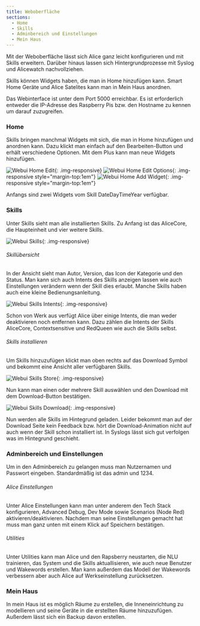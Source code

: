 ```yaml
---
title: Weboberfläche
sections:
  - Home
  - Skills
  - Adminbereich und Einstellungen
  - Mein Haus
---
```


Mit der Weboberfläche lässt sich Alice ganz leicht konfigurieren und mit Skills erweitern. Darüber hinaus lassen sich Hintergrundprozesse mit Syslog und Alicewatch nachvollziehen.

Skills können Widgets haben, die man in Home hinzufügen kann. Smart Home Geräte und Alice Satelites kann man in Mein Haus anordnen.

Das Webinterface ist unter dem Port 5000 erreichbar. Es ist erforderlich entweder die IP-Adresse des Raspberry Pis bzw. den Hostname zu kennen um darauf zuzugreifen.

### Home

Skills bringen manchmal Widgets mit sich, die man in Home hinzufügen und anordnen kann. Dazu klickt man einfach auf den Bearbeiten-Button und erhält verschiedene Optionen. Mit dem Plus kann man neue Widgets hinzufügen.

![Webui Home Edit](assets/images/webui-home-edit.png){: .img-responsive}
![Webui Home Edit Options](assets/images/webui-home-edit-options.png){: .img-responsive style="margin-top:1em"}
![Webui Home Add Widget](assets/images/webui-home-add-widget.png){: .img-responsive style="margin-top:1em"}

Anfangs sind zwei Widgets vom Skill DateDayTimeYear verfügbar.

### Skills

Unter Skills sieht man alle installierten Skills. Zu Anfang ist das AliceCore, die Haupteinheit und vier weitere Skills.

![Webui Skills](assets/images/webui-skills.png){: .img-responsive}

###### Skillübersicht

In der Ansicht sieht man Autor, Version, das Icon der Kategorie und den Status. Man kann sich auch Intents des Skills anzeigen lassen wie auch Einstellungen verändern wenn der Skill dies erlaubt. Manche Skills haben auch eine kleine Bedienungsanleitung.

![Webui Skills Intents](assets/images/webui-skills-intents.png){: .img-responsive}

Schon von Werk aus verfügt Alice über einige Intents, die man weder deaktivieren noch entfernen kann. Dazu zählen die Intents der Skills AliceCore, Contextsensitive und RedQueen wie auch die Skills selbst.

###### Skills installieren

Um Skills hinzuzufügen klickt man oben rechts auf das Download Symbol und bekommt eine Ansicht aller verfügbaren Skills.

![Webui Skills Store](assets/images/webui-skills-download.png){: .img-responsive}

Nun kann man einen oder mehrere Skill auswählen und den Download mit dem Download-Button bestätigen.

![Webui Skills Download](assets/images/webui-skills-downloads.png){: .img-responsive}

Nun werden alle Skills im Hintegrund geladen. Leider bekommt man auf der Download Seite kein Feedback bzw. hört die Download-Animation nicht auf auch wenn der Skill schon installiert ist. In Syslogs lässt sich gut verfolgen was im Hintegrund geschieht.

### Adminbereich und Einstellungen

Um in den Adminbereich zu gelangen muss man Nutzernamen und Passwort eingeben. Standardmäßig ist das admin und 1234.

###### Alice Einstellungen

Unter Alice Einstellungen kann man unter anderem den Tech Stack konfigurieren, Advanced Debug, Dev Mode sowie Scenarios (Node Red) aktivieren/deaktivieren. Nachdem man seine Einstellungen gemacht hat muss man ganz unten mit einem Klick auf Speichern bestätigen.

###### Utilities

Unter Utilities kann man Alice und den Rapsberry neustarten, die NLU trainieren, das System und die Skills aktuallisieren, wie auch neue Benutzer und Wakewords erstellen. Man kann außerdem das Modell der Wakewords verbessern aber auch Alice auf Werkseinstellung zurücksetzen.

### Mein Haus

In mein Haus ist es möglich Räume zu erstellen, die Inneneinrichtung zu modellieren und seine Geräte in die erstellten Räume hinzuzufügen. Außerdem lässt sich ein Backup davon erstellen.
